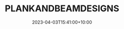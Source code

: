 ---
date: 2023-04-03T15:41:00+10:00
description: A boombox with a sliding handle constructed from copper pipe.
draft: false
icon: 2023-04-03-plankandbeamdesigns.webp
language: en
title: PLANKANDBEAMDESIGNS
link: https://www.instagram.com/p/CqgopYHrzuo/
alt: A photo of a two driver boombox constructed from painted plywood.

---